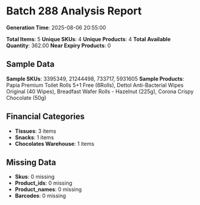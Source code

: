 # Batch 288 Analysis Report

**Generation Time**: 2025-08-06 20:55:00

**Total Items**: 5
**Unique SKUs**: 4
**Unique Products**: 4
**Total Available Quantity**: 362.00
**Near Expiry Products**: 0

## Sample Data
**Sample SKUs**: 3395349, 21244498, 733717, 5931605
**Sample Products**: Papia Premium Toilet Rolls 5+1 Free (6Rolls), Dettol Anti-Bacterial Wipes Original (40 Wipes), Breadfast Wafer Rolls - Hazelnut (225g), Corona Crispy Chocolate (50g)

## Financial Categories
- **Tissues**: 3 items
- **Snacks**: 1 items
- **Chocolates Warehouse**: 1 items

## Missing Data
- **Skus**: 0 missing
- **Product_ids**: 0 missing
- **Product_names**: 0 missing
- **Barcodes**: 0 missing
